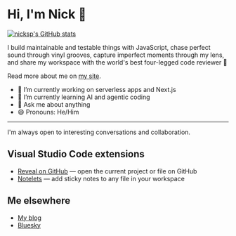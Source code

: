 # Hi, I'm Nick 👋

[![nicksp's GitHub stats](https://github-readme-stats.vercel.app/api?username=nicksp&show_icons=true)](https://github.com/nicksp)

I build maintainable and testable things with JavaScript, chase perfect sound through vinyl grooves, capture imperfect moments through my lens, and share my workspace with the world's best four-legged code reviewer 🐶

Read more about me on [my site](https://plekhanov.me/).

- 🔭 I’m currently working on serverless apps and Next.js
- 🌱 I’m currently learning AI and agentic coding
- 💬 Ask me about anything
- 😄 Pronouns: He/Him

---

I'm always open to interesting conversations and collaboration.

## Visual Studio Code extensions

- [Reveal on GitHub](https://marketplace.visualstudio.com/items?itemName=nicksp.reveal-on-github) — open the current project or file on GitHub
- [Notelets](https://marketplace.visualstudio.com/items?itemName=nicksp.notelets) — add sticky notes to any file in your workspace

## Me elsewhere

- [My blog](https://plekhanov.me/blog/)
- [Bluesky](https://bsky.app/profile/plekhanov.me)
